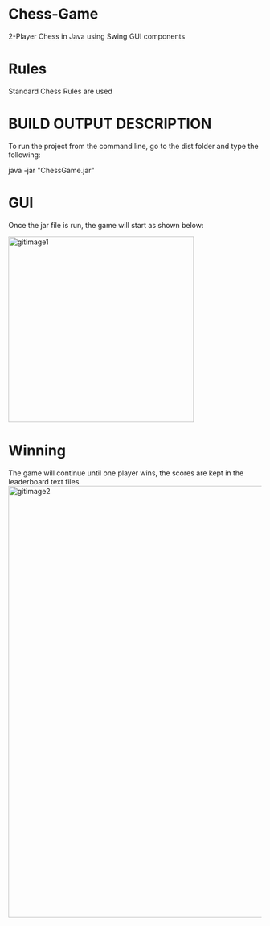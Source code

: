 # Chess-Game
2-Player Chess in Java using Swing GUI components

# Rules
Standard Chess Rules are used

# BUILD OUTPUT DESCRIPTION


To run the project from the command line, go to the dist folder and
type the following:

java -jar "ChessGame.jar" 

# GUI
Once the jar file is run, the game will start as shown below:

<img width="369" alt="gitimage1" src="https://github.com/molin660/Chess-Game/assets/140565406/d2da01a1-0845-4288-9267-3ac0fa9f8257">

# Winning
The game will continue until one player wins, the scores are kept in the leaderboard text files
<img width="857" alt="gitimage2" src="https://github.com/molin660/Chess-Game/assets/140565406/13a05012-ec91-4a1b-88ae-0d3bda7cfb1d">
